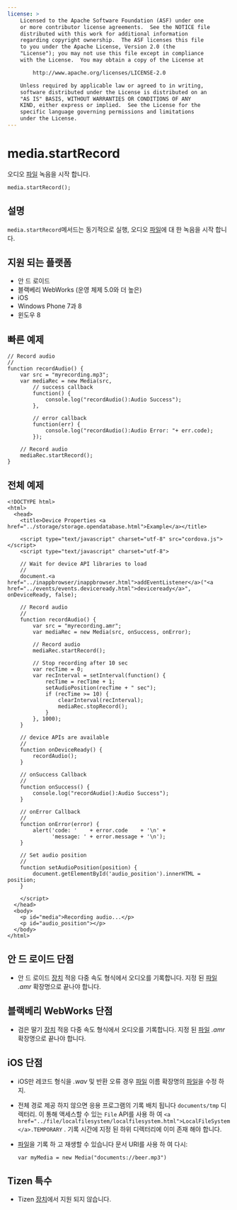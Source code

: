 ```yaml
---
license: >
    Licensed to the Apache Software Foundation (ASF) under one
    or more contributor license agreements.  See the NOTICE file
    distributed with this work for additional information
    regarding copyright ownership.  The ASF licenses this file
    to you under the Apache License, Version 2.0 (the
    "License"); you may not use this file except in compliance
    with the License.  You may obtain a copy of the License at

        http://www.apache.org/licenses/LICENSE-2.0

    Unless required by applicable law or agreed to in writing,
    software distributed under the License is distributed on an
    "AS IS" BASIS, WITHOUT WARRANTIES OR CONDITIONS OF ANY
    KIND, either express or implied.  See the License for the
    specific language governing permissions and limitations
    under the License.
---
```


# media.startRecord

오디오 <a href="../file/fileobj/fileobj.html">파일</a> 녹음을 시작 합니다.

    media.startRecord();
    

## 설명

`media.startRecord`메서드는 동기적으로 실행, 오디오 <a href="../file/fileobj/fileobj.html">파일</a>에 대 한 녹음을 시작 합니다.

## 지원 되는 플랫폼

*   안 드 로이드
*   블랙베리 WebWorks (운영 체제 5.0와 더 높은)
*   iOS
*   Windows Phone 7과 8
*   윈도우 8

## 빠른 예제

    // Record audio
    //
    function recordAudio() {
        var src = "myrecording.mp3";
        var mediaRec = new Media(src,
            // success callback
            function() {
                console.log("recordAudio():Audio Success");
            },
    
            // error callback
            function(err) {
                console.log("recordAudio():Audio Error: "+ err.code);
            });
    
        // Record audio
        mediaRec.startRecord();
    }
    

## 전체 예제

    <!DOCTYPE html>
    <html>
      <head>
        <title>Device Properties <a href="../storage/storage.opendatabase.html">Example</a></title>
    
        <script type="text/javascript" charset="utf-8" src="cordova.js"></script>
        <script type="text/javascript" charset="utf-8">
    
        // Wait for device API libraries to load
        //
        document.<a href="../inappbrowser/inappbrowser.html">addEventListener</a>("<a href="../events/events.deviceready.html">deviceready</a>", onDeviceReady, false);
    
        // Record audio
        //
        function recordAudio() {
            var src = "myrecording.amr";
            var mediaRec = new Media(src, onSuccess, onError);
    
            // Record audio
            mediaRec.startRecord();
    
            // Stop recording after 10 sec
            var recTime = 0;
            var recInterval = setInterval(function() {
                recTime = recTime + 1;
                setAudioPosition(recTime + " sec");
                if (recTime >= 10) {
                    clearInterval(recInterval);
                    mediaRec.stopRecord();
                }
            }, 1000);
        }
    
        // device APIs are available
        //
        function onDeviceReady() {
            recordAudio();
        }
    
        // onSuccess Callback
        //
        function onSuccess() {
            console.log("recordAudio():Audio Success");
        }
    
        // onError Callback
        //
        function onError(error) {
            alert('code: '    + error.code    + '\n' +
                  'message: ' + error.message + '\n');
        }
    
        // Set audio position
        //
        function setAudioPosition(position) {
            document.getElementById('audio_position').innerHTML = position;
        }
    
        </script>
      </head>
      <body>
        <p id="media">Recording audio...</p>
        <p id="audio_position"></p>
      </body>
    </html>
    

## 안 드 로이드 단점

*   안 드 로이드 <a href="../device/device.html">장치</a> 적응 다중 속도 형식에서 오디오를 기록합니다. 지정 된 <a href="../file/fileobj/fileobj.html">파일</a> *.amr* 확장명으로 끝나야 합니다.

## 블랙베리 WebWorks 단점

*   검은 딸기 <a href="../device/device.html">장치</a> 적응 다중 속도 형식에서 오디오를 기록합니다. 지정 된 <a href="../file/fileobj/fileobj.html">파일</a> *.amr* 확장명으로 끝나야 합니다.

## iOS 단점

*   iOS만 레코드 형식을 *.wav* 및 반환 오류 경우 <a href="../file/fileobj/fileobj.html">파일</a> 이름 확장명의 <a href="../file/fileobj/fileobj.html">파일</a>을 수정 하지.

*   전체 경로 제공 하지 않으면 응용 프로그램의 기록 배치 됩니다 `documents/tmp` 디렉터리. 이 통해 액세스할 수 있는 `File` API를 사용 하 여 `<a href="../file/localfilesystem/localfilesystem.html">LocalFileSystem</a>.TEMPORARY` . 기록 시간에 지정 된 하위 디렉터리에 이미 존재 해야 합니다.

*   <a href="../file/fileobj/fileobj.html">파일</a>을 기록 하 고 재생할 수 있습니다 문서 URI를 사용 하 여 다시:
    
        var myMedia = new Media("documents://beer.mp3")
        

## Tizen 특수

*   Tizen <a href="../device/device.html">장치</a>에서 지원 되지 않습니다.